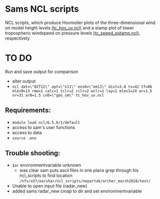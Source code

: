 # Sams NCL scripts

NCL scripts, which produce Hovmoller plots of the three-dimensional wind on model height levels [(tc_hov_uv.ncl)](tc_hov_uv.ncl) and a stamp plot of lower tropospheric windspeed on pressure levels [(tc_speed_pstamp.ncl)](tc_speed_pstamp.ncl), respectively.

# TO DO

Run and save output for comparison
* alter output
* `ncl dat=\"02T12\" opt=\"x11\" ens0=\"em11\" dist=3.0 ts=42 tf=86 mlev0=13 rmw=1 calc=1
   tclr=2 rclr=2 wclr=1 lay=1 mlev1=24 ar=1.5 nr=31 ar0=1.5 cn0=\"geo_sm\" tc_hov_uv.ncl`

## Requirements:

* `module load ncl/6.5.0/1/default`
* access to sam's user functions
* access to data
* `source .env` 

## Trouble shooting:

* `$ar` environmentvariable unknown
  * was clear sam puts ascii files in one place grep through his ncl_scripts to find location
  `/nfs/a37/earshar/ncl_scripts/nepartak/archer_march2018/text/`
* Unable to open input file (radar_new)
 * added sams radar_new cmap to dir and set environmentvariable
